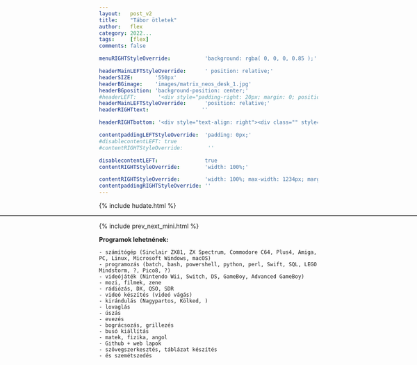 ```yaml
---
layout:   post_v2
title:    "Tábor ötletek"
author:   flex
category: 2022...
tags:     [flex]
comments: false

menuRIGHTStyleOverride:           'background: rgba( 0, 0, 0, 0.85 );'

headerMainLEFTStyleOverride:      ' position: relative;'	
headerSIZE:       '550px'
headerBGimage:    'images/matrix_neos_desk_1.jpg'
headerBGposition: 'background-position: center;'
#headerLEFT:       '<div style="padding-right: 20px; margin: 0; position: absolute; top: 50%; -ms-transform: translateY(-50%); transform: translateY(-50%);"><p style="padding: 20px;"><img src="images/Apple/Apple_MBP16Touch-Silver-2019_nobg.png"></p></div>'
headerMainLEFTStyleOverride:      'position: relative;'
headerRIGHTtext:  				 ''

headerRIGHTbottom: '<div style="text-align: right"><div class="" style="display: inline-block; font-size: 50%; margin-bottom: 0px; background: black; color: white; padding: 7px;">Source: <a class="menu" href="https://www.reddit.com/r/Cyberpunk/comments/f8cgcu/neos_desk_from_the_matrix/">"Reddit: Neo&lsquo;s desk from The Matrix"</a></div></div>'

contentpaddingLEFTStyleOverride:  'padding: 0px;'
#disablecontentLEFT: true
#contentRIGHTStyleOverride:        ''

disablecontentLEFT:               true
contentRIGHTStyleOverride:        'width: 100%;'

contentRIGHTStyleOverride:        'width: 100%; max-width: 1234px; margin: auto;'
contentpaddingRIGHTStyleOverride: ''
---
```


<link rel="stylesheet" type="text/css" href="css/override_v2_courier.css">

{% include hudate.html %}

<hr style="border-top: 1px solid; margin-left: calc( 50% - 50vw ); margin-right: calc( 50% - 50vw );">

{% include prev_next_mini.html %}

**Programok lehetnének:**

	- számítógép (Sinclair ZX81, ZX Spectrum, Commodore C64, Plus4, Amiga, PC, Linux, Microsoft Windows, macOS)
	- programozás (batch, bash, powershell, python, perl, Swift, SQL, LEGO Mindstorm, ?, Pico8, ?)
	- videójáték (Nintendo Wii, Switch, DS, GameBoy, Advanced GameBoy)
	- mozi, filmek, zene
	- rádiózás, DX, QSO, SDR
	- videó készítés (videó vágás)
	- kirándulás (Nagypartos, Kölked, )
	- lovaglás
	- úszás
	- evezés
	- bográcsozás, grillezés
	- busó kiállítás
	- matek, fizika, angol
	- Github + web lapok
	- szövegszerkesztés, táblázat készítés
	- és szemétszedés